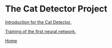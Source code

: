 # The Cat Detector Project

[Introduction for the Cat Detector.](https://felix-ha.github.io/2018/11/30/introduction_cat_detector)

[Training of the first neural network.](https://felix-ha.github.io/2018/11/10/cat_detector_first_network)

[Home](https://felix-ha.github.io)